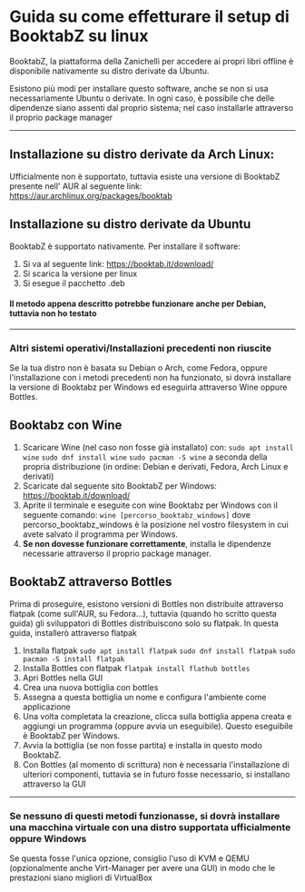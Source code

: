 # Guida su come effetturare il setup di BooktabZ su linux
BooktabZ, la piattaforma della Zanichelli per accedere ai propri libri offline è disponibile nativamente su distro derivate da Ubuntu.

Esistono più modi per installare questo software, anche se non si usa necessariamente Ubuntu o derivate. In ogni caso, è possibile che delle dipendenze siano assenti dal proprio sistema; nel caso installarle attraverso il proprio package manager

***

## Installazione su distro derivate da Arch Linux:
Ufficialmente non è supportato, tuttavia esiste una versione di BooktabZ presente nell' AUR al seguente link: 
https://aur.archlinux.org/packages/booktab

## Installazione su distro derivate da Ubuntu
BooktabZ è supportato nativamente. Per installare il software:
1. Si va al seguente link: https://booktab.it/download/
2. Si scarica la versione per linux
3. Si esegue il pacchetto .deb
#### Il metodo appena descritto potrebbe funzionare anche per Debian, tuttavia non ho testato

*** 

### Altri sistemi operativi/Installazioni precedenti non riuscite
Se la tua distro non è basata su Debian o Arch, come Fedora, oppure l'installazione con i metodi precedenti non ha funzionato, si dovrà installare la versione di Booktabz per Windows ed eseguirla attraverso Wine oppure Bottles. 

## Booktabz con Wine
1. Scaricare Wine (nel caso non fosse già installato) con:
  `sudo apt install wine`
  `sudo dnf install wine`
  `sudo pacman -S wine`
  a seconda della propria distribuzione (in ordine: Debian e derivati, Fedora, Arch Linux e derivati)
2. Scaricate dal seguente sito BooktabZ per Windows: https://booktab.it/download/
3. Aprite il terminale e eseguite con wine Booktabz per Windows con il seguente comando:
   `wine [percorso_booktabz_windows]`
   dove percorso_booktabz_windows è la posizione nel vostro filesystem in cui avete salvato il programma per Windows.
4. **Se non dovesse funzionare correttamente**, installa le dipendenze necessarie attraverso il proprio package manager.

## BooktabZ attraverso Bottles
Prima di proseguire, esistono versioni di Bottles non distribuite attraverso flatpak (come sull'AUR, su Fedora...), tuttavia (quando ho scritto questa guida) gli sviluppatori di Bottles distribuiscono solo su flatpak. In questa guida, installerò attraverso flatpak

1. Installa flatpak
   `sudo apt install flatpak`
   `sudo dnf install flatpak`
   `sudo pacman -S install flatpak`
2. Installa Bottles con flatpak
   `flatpak install flathub bottles`
3. Apri Bottles nella GUI
4. Crea una nuova bottiglia con bottles
5. Assegna a questa bottiglia un nome e configura l'ambiente come applicazione
6. Una volta completata la creazione, clicca sulla bottiglia appena creata e aggiungi un programma (oppure avvia un eseguibile). Questo eseguibile è BooktabZ per Windows.
7. Avvia la bottiglia (se non fosse partita) e installa in questo modo BooktabZ.
8. Con Bottles (al momento di scrittura) non è necessaria l'installazione di ulteriori componenti, tuttavia se in futuro fosse necessario, si installano attraverso la GUI

***

### Se nessuno di questi metodi funzionasse, si dovrà installare una macchina virtuale con una distro supportata ufficialmente oppure Windows
Se questa fosse l'unica opzione, consiglio l'uso di KVM e QEMU (opzionalmente anche Virt-Manager per avere una GUI) in modo che le prestazioni siano migliori di VirtualBox

